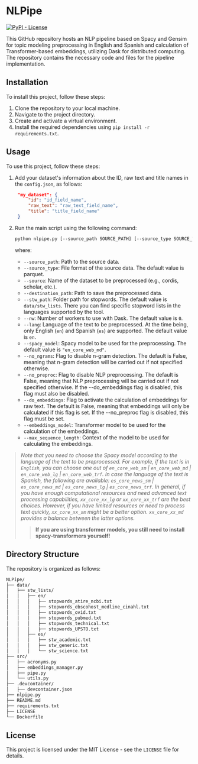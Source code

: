 # NLPipe

[![PyPI - License](https://img.shields.io/badge/license-MIT-green.svg)](https://github.com/Nemesis1303/NLPipe/blob/main/LICENSE)

This GitHub repository hosts an NLP pipeline based on Spacy and Gensim for topic modeling preprocessing in English and Spanish and calculation of Transformer-based embeddings, utilizing Dask for distributed computing. The repository contains the necessary code and files for the pipeline implementation.

## Installation

To install this project, follow these steps:

1. Clone the repository to your local machine.
2. Navigate to the project directory.
3. Create and activate a virtual environment.
4. Install the required dependencies using `pip install -r requirements.txt`.

## Usage

To use this project, follow these steps:

1. Add your dataset's information about the ID, raw text and title names in the `config.json`, as follows:

   ```json
    "my_dataset": {
        "id": "id_field_name",
        "raw_text": "raw_text_field_name",
        "title": "title_field_name"
    }
    ```

2. Run the main script using the following command:

    ```bash
    python nlpipe.py [--source_path SOURCE_PATH] [--source_type SOURCE_TYPE] [--source SOURCE] [--destination_path DESTINATION_PATH] [--stw_path STW_PATH] [--nw NW] [--lang LANG] [--spacy_model SPACY_MODEL] [--no_ngrams NO_NGRAMS] [--no_preproc NO_PREPROC] [--do_embeddings DO_EMBEDDINGS] [--embeddings_model EMBEDDINGS_MODEL] [--max_sequence_length MAX_SEQUENCE]
    ```

    where:
    * `--source_path`: Path to the source data.
    * `--source_type`: File format of the source data. The default value is parquet.
    * `--source`: Name of the dataset to be preprocessed (e.g., cordis, scholar, etc.).
    * `--destination_path`: Path to save the preprocessed data.
    * `--stw_path`: Folder path for stopwords. The default value is `data/stw_lists`. There you can find specific stopword lists in the languages supported by the tool.
    * `--nw`: Number of workers to use with Dask. The default value is `0`.
    * `--lang`: Language of the text to be preprocessed. At the time being, only English (`en`) and Spanish (`es`) are supported. The default value is `en`.
    * `--spacy_model`: Spacy model to be used for the preprocessing. The default value is `"en_core_web_md"`.
    * `--no_ngrams`: Flag to disable n-gram detection. The default is False, meaning that n-gram detection will be carried out if not specified otherwise.
    * `--no_preproc`:  Flag to disable NLP preprocessing. The default is False, meaning that NLP preprocessing will be carried out if not specified otherwise. If the --do_embeddings flag is disabled, this flag must also be disabled.
    * `--do_embeddings`: Flag to activate the calculation of embeddings for raw text. The default is False, meaning that embeddings will only be calculated if this flag is set. If the --no_preproc flag is disabled, this flag must be set.
    * `--embeddings_model`: Transformer model to be used for the calculation of the embeddings.
    * `--max_sequence_length`: Context of the model to be used for calculating the embeddings.

> *Note that you need to choose the Spacy model according to the language of the text to be preprocessed. For example, if the text is in `English`, you can choose one out of `en_core_web_sm` | `en_core_web_md` | `en_core_web_lg` | `en_core_web_trf`. In case the language of the text is Spanish, the following are available: `es_core_news_sm` | `es_core_news_md` | `es_core_news_lg` | `es_core_news_trf`. In general, if you have enough computational resources and need advanced text processing capabilities, `xx_core_xx_lg` or `xx_core_xx_trf` are the best choices. However, if you have limited resources or need to process text quickly, `xx_core_xx_sm` might be a better option. `xx_core_xx_md` provides a balance between the latter options.*
>> **If you are using transformer models, you still need to install spacy-transformers yourself!**

## Directory Structure

The repository is organized as follows:

```bash
NLPipe/
├── data/
│   ├── stw_lists/
│   │   ├── en/
│   │   │   ├── stopwords_atire_ncbi.txt
│   │   │   ├── stopwords_ebscohost_medline_cinahl.txt
│   │   │   ├── stopwords_ovid.txt
│   │   │   ├── stopwords_pubmed.txt
│   │   │   ├── stopwords_technical.txt
│   │   │   ├── stopwords_UPSTO.txt
│   │   ├── es/
│   │   │   ├── stw_academic.txt   
│   │   │   ├── stw_generic.txt
│   │   │   └── stw_science.txt
├── src/
│   ├── acronyms.py
│   ├── embeddings_manager.py
│   ├── pipe.py
│   └── utils.py
├── .devcontainer/
│   ├── devcontainer.json
├── nlpipe.py
├── README.md
├── requirements.txt
├── LICENSE
└── Dockerfile
```

## License

This project is licensed under the MIT License - see the `LICENSE` file for details.

